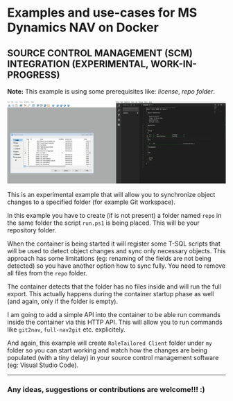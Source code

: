 # Examples and use-cases for MS Dynamics NAV on Docker

## SOURCE CONTROL MANAGEMENT (SCM) INTEGRATION (EXPERIMENTAL, WORK-IN-PROGRESS)


**Note:**
    This example is using some prerequisites like: *license*, *repo folder*.


![](../media/git-sync_demo_01.gif)

This is an experimental example that will allow you to synchronize object changes to a specified folder (for example Git workspace).

In this example you have to create (if is not present) a folder named `repo` in the same folder the script `run.ps1` is being placed. This will be your repository folder.

When the container is being started it will register some T-SQL scripts that will be used to detect object changes and sync only necessary objects. This approach has some limitations (eg: renaming of the fields are not being detected) so you have another option how to sync fully. You need to remove all files from the `repo` folder. 

The container detects that the folder has no files inside and will run the full export. This actually happens during the container startup phase as well (and again, only if the folder is empty).

I am going to add a simple API into the container to be able run commands inside the container via this HTTP API. This will allow you to run commands like `git2nav`, `full-nav2git` etc. explicitely.

And again, this example will create `RoleTailored Client` folder under `my` folder so you can start working and watch how the changes are being populated (with a tiny delay) in your source control management software (eg: Visual Studio Code).

---

### Any ideas, suggestions or contributions are welcome!!! :)